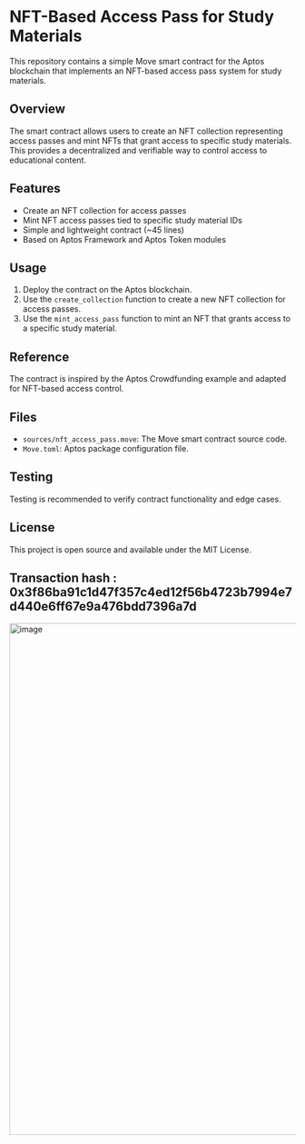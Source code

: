 # NFT-Based Access Pass for Study Materials

This repository contains a simple Move smart contract for the Aptos blockchain that implements an NFT-based access pass system for study materials.

## Overview

The smart contract allows users to create an NFT collection representing access passes and mint NFTs that grant access to specific study materials. This provides a decentralized and verifiable way to control access to educational content.

## Features

- Create an NFT collection for access passes
- Mint NFT access passes tied to specific study material IDs
- Simple and lightweight contract (~45 lines)
- Based on Aptos Framework and Aptos Token modules

## Usage

1. Deploy the contract on the Aptos blockchain.
2. Use the `create_collection` function to create a new NFT collection for access passes.
3. Use the `mint_access_pass` function to mint an NFT that grants access to a specific study material.

## Reference

The contract is inspired by the Aptos Crowdfunding example and adapted for NFT-based access control.

## Files

- `sources/nft_access_pass.move`: The Move smart contract source code.
- `Move.toml`: Aptos package configuration file.

## Testing

Testing is recommended to verify contract functionality and edge cases.

## License

This project is open source and available under the MIT License.

## Transaction hash : 0x3f86ba91c1d47f357c4ed12f56b4723b7994e7d440e6ff67e9a476bdd7396a7d
<img width="1893" height="901" alt="image" src="https://github.com/user-attachments/assets/99f93062-00e8-4e7c-bea9-16ce5b999ec3" />

